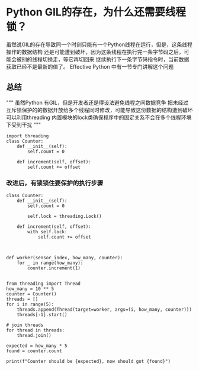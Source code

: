 # Python GIL的存在，为什么还需要线程锁？

 虽然说GIL的存在导致同一个时刻只能有一个Python线程在运行，但是，这条线程操作的数据结构
还是可能遭到破坏，因为这条线程在执行完一条字节码之后，可能会被别的线程切换走，等它再切回来
继续执行下一条字节码指令时，当前数据获取已经不是最新的值了。
Effective Python 中有一节专门讲解这个问题

## 总结
"""
虽然Python 有GIL，但是开发者还是得设法避免线程之间数据竞争
把未经过互斥锁保护的的数据开放给多个线程同时修改，可能导致这份数据的结构遭到破坏
可以利用threading 内置模块的lock类确保程序中的固定关系不会在多个线程环境下受到干扰
"""

```
import threading
class Counter:
    def __init__(self):
        self.count = 0

    def increment(self, offset):
        self.count += offset
```

###  改进后，有锁锁住要保护的执行步骤
```
class Counter:
    def __init__(self):
        self.count = 0

        self.lock = threading.Lock()

    def increment(self, offset):
        with self.lock:
            self.count += offset



def worker(sensor_index, how_many, counter):
    for _ in range(how_many):
        counter.increment(1)


from threading import Thread
how_many = 10 ** 5
counter = Counter()
threads = []
for i in range(5):
    threads.append(Thread(target=worker, args=(i, how_many, counter)))
    threads[-1].start()

# join threads
for thread in threads:
    thread.join()

expected = how_many * 5
found = counter.count

print(f"Counter should be {expected}, now should got {found}")
```